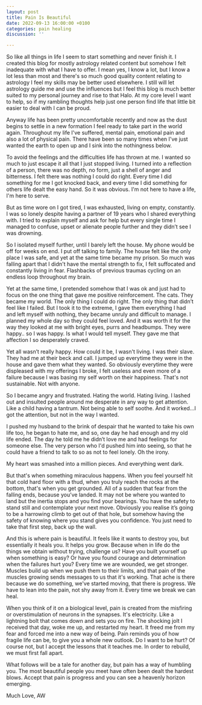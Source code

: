 ```yaml
---
layout: post
title: Pain Is Beautiful
date: 2022-09-13 16:00:00 +0100
categories: pain healing
discussion: ''

---
```

So like all things in life I seem to start something and never finish it. I created this blog for mostly astrology related content but somehow I felt inadequate with what I have to offer. I mean yes, I know a lot, but I know a lot less than most and there's so much good quality content relating to astrology I feel my skills may be better used elsewhere. I still will let astrology guide me and use the influences but I feel this blog is much better suited to my personal journey and rise to that Halo. At my core level I want to help, so if my rambling thoughts help just one person find life that little bit easier to deal with I can be proud.

Anyway life has been pretty uncomfortable recently and now as the dust begins to settle in a new formation I feel ready to take part in the world again. Throughout my life I've suffered, mental pain, emotional pain and also a lot of physical pain. There have been so many times when I've just wanted the earth to open up and I sink into the nothingness below. <!--more-->

To avoid the feelings and the difficulties life has thrown at me. I wanted so much to just escape it all that I just stopped living. I turned into a reflection of a person, there was no depth, no form, just a shell of anger and bitterness. I felt there was nothing I could do right. Every time I did something for me I got knocked back, and every time I did something for others life dealt the easy hand. So it was obvious. I'm not here to have a life, I'm here to serve.

But as time wore on I got tired, I was exhausted, living on empty, constantly. I was so lonely despite having a partner of 19 years who I shared everything with. I tried to explain myself and ask for help but every single time I managed to confuse, upset or alienate people further and they didn’t see I was drowning.

So I isolated myself further, until I barely left the house. My phone would be off for weeks on end. I put off talking to family. The house felt like the only place I was safe, and yet at the same time became my prison. So much was falling apart that I didn't have the mental strength to fix, I felt suffocated and constantly living in fear. Flashbacks of previous traumas cycling on an endless loop throughout my brain.

Yet at the same time, I pretended somehow that I was ok and just had to focus on the one thing that gave me positive reinforcement. The cats. They became my world. The only thing I could do right. The only thing that didn’t feel like I failed. But I took it to the extreme, I gave them everything I had and left myself with nothing, they became unruly and difficult to manage. I planned my whole day so they could feel loved. And it was worth it for the way they looked at me with bright eyes, purrs and headbumps. They were happy.. so I was happy. Is what I would tell myself. They gave me that affection I so desperately craved.

Yet all wasn’t really happy. How could it be, I wasn't living. I was their slave. They had me at their beck and call. I jumped up everytime they were in the house and gave them what they wanted. So obviously everytime they were displeased with my offerings I broke, I felt useless and even more of a failure because I was basing my self worth on their happiness. That's not sustainable. Not with anyone.

So I became angry and frustrated. Hating the world. Hating living. I lashed out and insulted people around me desperate in any way to get attention. Like a child having a tantrum. Not being able to self soothe. And it worked...I got the attention, but not in the way I wanted.

I pushed my husband to the brink of despair that he wanted to take his own life too, he began to hate me, and so, one day he had enough and my old life ended. The day he told me he didn’t love me and had feelings for someone else. The very person who I'd pushed him into seeing, so that he could have a friend to talk to so as not to feel lonely. Oh the irony.

My heart was smashed into a million pieces. And everything went dark.

But that's when something miraculous happens. When you feel yourself hit that cold hard floor with a thud, when you truly reach the rocks at the bottom, that's when you get grounded. All of a sudden that fear from the falling ends, because you’ve landed. It may not be where you wanted to land but the inertia stops and you find your bearings. You have the safety to stand still and contemplate your next move. Obviously you realise it’s going to be a harrowing climb to get out of that hole, but somehow having the safety of knowing where you stand gives you confidence. You just need to take that first step, back up the wall.

And this is where pain is beautiful. It feels like it wants to destroy you, but essentially it heals you. It helps you grow. Because when in life do the things we obtain without trying, challenge us? Have you built yourself up when something is easy? Or have you found courage and determination when the failures hurt you? Every time we are wounded, we get stronger. Muscles build up when we push them to their limits, and that pain of the muscles growing sends messages to us that it's working. That ache is there because we do something, we've started moving, that there is progress. We have to lean into the pain, not shy away from it. Every time we break we can heal.

When you think of it on a biological level, pain is created from the misfiring or overstimulation of neurons in the synapses. It's electricity. Like a lightning bolt that comes down and sets you on fire. The shocking jolt I received that day, woke me up, and restarted my heart. It freed me from my fear and forced me into a new way of being. Pain reminds you of how fragile life can be, to give you a whole new outlook. Do I want to be hurt? Of course not, but I accept the lessons that it teaches me. In order to rebuild, we must first fall apart.

What follows will be a tale for another day, but pain has a way of humbling you. The most beautiful people you meet have often been dealt the hardest blows. Accept that pain is progress and you can see a heavenly horizon emerging.

Much Love, AW